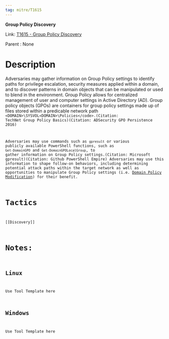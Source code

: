 ```yaml
---
tag: mitre/T1615
---
```


**Group Policy Discovery**

Link: [T1615 - Group Policy Discovery](https://attack.mitre.org/techniques/T1615)

Parent : None


# Description

Adversaries may gather information on Group Policy settings to identify paths for privilege escalation, security measures applied within a domain, and to discover patterns in domain objects that can be manipulated or used to blend in the environment. Group Policy allows for centralized management of user and computer settings in Active Directory (AD). Group policy objects (GPOs) are containers for group policy settings made up of files stored within a predicable network path <code>\<DOMAIN>\SYSVOL\<DOMAIN>\Policies\</code>.(Citation: TechNet Group Policy Basics)(Citation: ADSecurity GPO Persistence 2016)

Adversaries may use commands such as <code>gpresult</code> or various publicly available PowerShell functions, such as <code>Get-DomainGPO</code> and <code>Get-DomainGPOLocalGroup</code>, to gather information on Group Policy settings.(Citation: Microsoft gpresult)(Citation: Github PowerShell Empire) Adversaries may use this information to shape follow-on behaviors, including determining potential attack paths within the target network as well as opportunities to manipulate Group Policy settings (i.e. [Domain Policy Modification](https://attack.mitre.org/techniques/T1484)) for their benefit.

# Tactics


[[Discovery]]


# Notes:

## Linux

Use Tool Template here

## Windows

Use Tool Template here